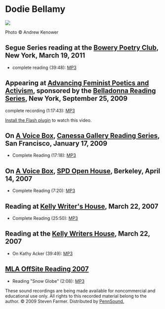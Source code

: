Dodie Bellamy
=============

![](http://media.sas.upenn.edu/pennsound/authors/Bellamy/dodie-bellamy-1.jpg)

Photo © Andrew Kenower

Segue Series reading at the [Bowery Poetry Club](Segue-BPC.php), New York, March 19, 2011
-----------------------------------------------------------------------------------------

-   complete reading (39:48): [MP3](http://media.sas.upenn.edu/pennsound/authors/Bellamy/Bellamy-Dodie_Complete-Reading_Segue-BPC_NYC_3-19-11.mp3)

Appearing at [Advancing Feminist Poetics and Activism](http://writing.upenn.edu/pennsound/x/ADFEMPO-09.php), sponsored by the [Belladonna Reading Series](http://writing.upenn.edu/pennsound/x/Belladonna.php), New York, September 25, 2009
--------------------------------------------------------------------------------------------------------------------------------------------------------------------------------------------------------------------------------------------

complete recording (1:17:43): [MP3](http://media.sas.upenn.edu/pennsound/groups/ADFEMPO-09/Jaramillo-Bellamy-Fleisher-Kapil-Mullen_Complete-Recording_Lacrimae-Of-The-Medusa_ADFEMPO_NYC_9-25-09.mp3)

[Install the Flash plugin](http://get.adobe.com/flashplayer/) to watch this video.

On [**A Voice Box**](http://writing.upenn.edu/pennsound/x/A-Voice-Box.php), [Canessa Gallery Reading Series](http://andrewkenower.typepad.com/a_voice_box/2009/01/dodie-bellamy-canessa-park-11709.html), San Francisco, January 17, 2009
-----------------------------------------------------------------------------------------------------------------------------------------------------------------------------------------------------------------------------------------

-   Complete Reading (17:18): [MP3](http://media.sas.upenn.edu/pennsound/authors/Bellamy/Bellamy-Dodie_Complete-Reading_A-Voice-Box_Canessa-Park_1-17-09.mp3)

On [**A Voice Box**](http://writing.upenn.edu/pennsound/x/A-Voice-Box.php), [SPD Open House](http://andrewkenower.typepad.com/a_voice_box/2007/04/dodie_bellamy_s.html), Berkeley, April 14, 2007
-------------------------------------------------------------------------------------------------------------------------------------------------------------------------------------------------

-   Complete Reading (7:20): [MP3](http://media.sas.upenn.edu/pennsound/authors/Bellamy/Bellamy-Dodie_Complete-Reading_A-Voice-Box_SPD-Open-House_04-14-07.mp3)

Reading at [Kelly Writer's House](http://www.writing.upenn.edu/~wh/calendar/0307.html#22), March 22, 2007
---------------------------------------------------------------------------------------------------------

-   Complete Reading (25:50): [MP3](http://media.sas.upenn.edu/Pennsound/authors/Bloch/Bloch-Julia_UPenn_3-22-07.mp3)

Reading at the [Kelly Writers House](http://writing.upenn.edu/wh/calendar/0307.html#22), March 22, 2007
-------------------------------------------------------------------------------------------------------

-   On Kathy Acker (39:49): [MP3](http://media.sas.upenn.edu/Pennsound/authors/Bellamy/Bellamy-Dodie_On-Kathy-Acker_UPenn_3-22-07.mp3)

[MLA OffSite Reading 2007](http://www.writing.upenn.edu/pennsound/x/MLA-Offsite-2007.html)
------------------------------------------------------------------------------------------

-   Reading "Snow Globe" (2:08): [MP3](http://media.sas.upenn.edu/pennsound/groups/MLA-Offsite-2007/MLA-Offsite-Reading_5_Bellamy-Dodie_Snow-Globe_Chicago_12-28-07.mp3)

These sound recordings are being made available for noncommercial and educational
use only. All rights to this recorded material belong to the author. © 2009 Steven Farmer. Distributed
by [PennSound.](../index.html)
